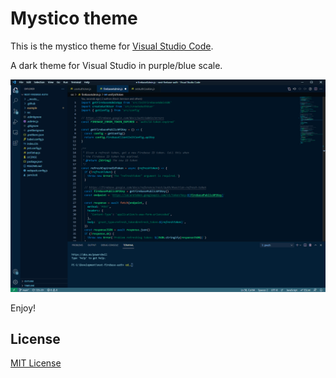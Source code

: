 # Mystico theme

This is the mystico theme for [Visual Studio Code](http://code.visualstudio.com).

A dark theme for Visual Studio in purple/blue scale.

![Screenshot](https://raw.githubusercontent.com/chibanti/mystico-vscode-theme/main/images/screenshots/screenshot-1.png)

Enjoy!

## License

[MIT License](./LICENSE)
